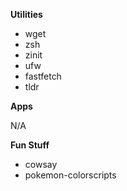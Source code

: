 **Utilities** 

- wget
- zsh
- zinit
- ufw
- fastfetch
- tldr

**Apps**

N/A

**Fun Stuff**

- cowsay
- pokemon-colorscripts
